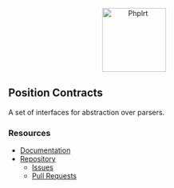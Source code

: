 <p align="center">
    <a href="https://phplrt.org"><img src="https://avatars2.githubusercontent.com/u/49816277?s=128" width="128" alt="Phplrt" /></a>
</p>

## Position Contracts

A set of interfaces for abstraction over parsers.

### Resources

- [Documentation](https://github.com/phplrt/phplrt/blob/master/README.md)
- [Repository](https://github.com/phplrt/phplrt)
    - [Issues](https://github.com/phplrt/phplrt/issues)
    - [Pull Requests](https://github.com/phplrt/phplrt/pulls)
